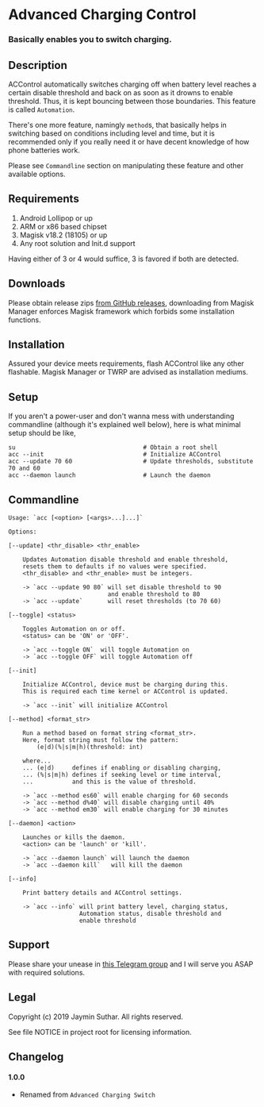 # Advanced Charging Control

### Basically enables you to switch charging.

## Description

ACControl automatically switches charging off when battery level reaches a certain
disable threshold and back on as soon as it drowns to enable threshold. Thus, it
is kept bouncing between those boundaries. This feature is called `Automation`.

There's one more feature, namingly `method`s, that basically helps in switching
based on conditions including level and time, but it is recommended only if you
really need it or have decent knowledge of how phone batteries work.

Please see `Commandline` section on manipulating these feature and other available
options.

## Requirements

1. Android Lollipop or up
2. ARM or x86 based chipset
3. Magisk v18.2 (18105) or up
4. Any root solution and Init.d support

Having either of 3 or 4 would suffice, 3 is favored if both are detected.

## Downloads

Please obtain release zips [from GitHub releases](https://github.com/Magisk-Modules-Repo/ACControl/releases),
downloading from Magisk Manager enforces Magisk framework which forbids some
installation functions.

## Installation

Assured your device meets requirements, flash ACControl like any other flashable.
Magisk Manager or TWRP are advised as installation mediums.

## Setup

If you aren't a power-user and don't wanna mess with understanding commandline
(although it's explained well below), here is what minimal setup should be like,

    su                                    # Obtain a root shell
    acc --init                            # Initialize ACControl
    acc --update 70 60                    # Update thresholds, substitute 70 and 60
    acc --daemon launch                   # Launch the daemon

## Commandline

    Usage: `acc [<option> [<args>...]...]`

    Options:

    [--update] <thr_disable> <thr_enable>

        Updates Automation disable threshold and enable threshold,
        resets them to defaults if no values were specified.
        <thr_disable> and <thr_enable> must be integers.

        -> `acc --update 90 80` will set disable threshold to 90
                                and enable threshold to 80
        -> `acc --update`       will reset thresholds (to 70 60)

    [--toggle] <status>

        Toggles Automation on or off.
        <status> can be 'ON' or 'OFF'.

        -> `acc --toggle ON`  will toggle Automation on
        -> `acc --toggle OFF` will toggle Automation off

    [--init]

        Initialize ACControl, device must be charging during this.
        This is required each time kernel or ACControl is updated.

        -> `acc --init` will initialize ACControl

    [--method] <format_str>

        Run a method based on format string <format_str>.
        Here, format string must follow the pattern:
            (e|d)(%|s|m|h)(threshold: int)

        where...
        ... (e|d)     defines if enabling or disabling charging,
        ... (%|s|m|h) defines if seeking level or time interval,
        ...           and this is the value of threshold.

        -> `acc --method es60` will enable charging for 60 seconds
        -> `acc --method d%40` will disable charging until 40%
        -> `acc --method em30` will enable charging for 30 minutes

    [--daemon] <action>

        Launches or kills the daemon.
        <action> can be 'launch' or 'kill'.

        -> `acc --daemon launch` will launch the daemon
        -> `acc --daemon kill`   will kill the daemon

    [--info]

        Print battery details and ACControl settings.

        -> `acc --info` will print battery level, charging status,
                        Automation status, disable threshold and
                        enable threshold

## Support

Please share your unease in [this Telegram group](https://t.me/joinchat/JUfXGwuAuzKxo5boALVf1w)
and I will serve you ASAP with required solutions.

## Legal

Copyright (c) 2019 Jaymin Suthar. All rights reserved.

See file NOTICE in project root for licensing information.

## Changelog

#### 1.0.0

- Renamed from `Advanced Charging Switch`
